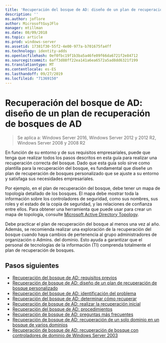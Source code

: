 ```yaml
---
title: 'Recuperación del bosque de AD: diseño de un plan de recuperación de bosques de AD'
description: ''
ms.author: joflore
author: MicrosoftGuyJFlo
manager: mtillman
ms.date: 08/09/2018
ms.topic: article
ms.prod: windows-server
ms.assetid: 17381f30-55f2-4e00-977a-b701675fa4ff
ms.technology: identity-adds
ms.openlocfilehash: 0ef0fbc19f1b3ba5a46fe09f66da6721f2e84712
ms.sourcegitcommit: 6aff3d88ff22ea141a6ea6572a5ad8dd6321f199
ms.translationtype: MT
ms.contentlocale: es-ES
ms.lasthandoff: 09/27/2019
ms.locfileid: "71369150"
---
```

# <a name="ad-forest-recovery---devising-an-ad-forest-recovery-plan"></a>Recuperación del bosque de AD: diseño de un plan de recuperación de bosques de AD

>Se aplica a: Windows Server 2016, Windows Server 2012 y 2012 R2, Windows Server 2008 y 2008 R2

En función de su entorno y de sus requisitos empresariales, puede que tenga que realizar todos los pasos descritos en esta guía para realizar una recuperación correcta del bosque. Dado que esta guía solo sirve como plantilla para la recuperación del bosque, es fundamental que diseñe un plan de recuperación de bosques personalizado que se ajuste a su entorno y satisfaga sus necesidades empresariales.  
  
Por ejemplo, en el plan de recuperación del bosque, debe tener un mapa de topología detallado de los bosques. El mapa debe mostrar toda la información sobre los controladores de seguridad, como sus nombres, sus roles y el estado de la copia de seguridad, y las relaciones de confianza entre ellos. Para obtener una herramienta que puede usar para crear un mapa de topología, consulte [Microsoft Active Directory Topology](https://www.microsoft.com/download/details.aspx?id=13380).  
  
Debe practicar el plan de recuperación del bosque al menos una vez al año. Además, se recomienda realizar una exploración de la recuperación del bosque cuando haya cambios de pertenencia al grupo administradores de organización o Admins. del dominio. Esto ayuda a garantizar que el personal de tecnologías de la información (TI) comprenda totalmente el plan de recuperación de bosques.

## <a name="next-steps"></a>Pasos siguientes

- [Recuperación del bosque de AD: requisitos previos](AD-Forest-Recovery-Prerequisties.md)  
- [Recuperación de bosque de AD: diseño de un plan de recuperación de bosque personalizado](AD-Forest-Recovery-Devising-a-Plan.md)  
- [Recuperación del bosque de AD: identificación del problema](AD-Forest-Recovery-Identify-the-Problem.md)
- [Recuperación del bosque de AD: determinar cómo recuperar](AD-Forest-Recovery-Determine-how-to-Recover.md)
- [Recuperación de bosque de AD: realizar la recuperación inicial](AD-Forest-Recovery-Perform-initial-recovery.md)  
- [Recuperación del bosque de AD: procedimientos](AD-Forest-Recovery-Procedures.md)  
- [Recuperación de bosque de AD: preguntas más frecuentes](AD-Forest-Recovery-FAQ.md)  
- [Recuperación de bosque de AD: recuperación de un solo dominio en un bosque de varios dominios](AD-Forest-Recovery-Single-Domain-in-Multidomain-Recovery.md)  
- [Recuperación de bosque de AD: recuperación de bosque con controladores de dominio de Windows Server 2003](AD-Forest-Recovery-Windows-Server-2003.md)
